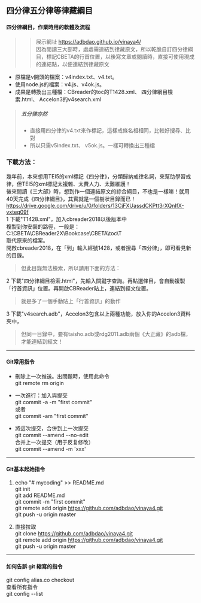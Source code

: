 ## 四分律五分律等律藏綱目  
#### 四分律綱目，作業時用的軟體及流程  
>> 展示網址 https://adbdao.github.io/vinaya4/  
> 因為閱讀三大部時，處處需連結到律藏原文，所以乾脆自訂四分律綱目，標記CBETA的行首位置，以後寫文章或閱讀時，直接可使用現成的連結點，以便連結到律藏原文  
* 原檔是v開頭的檔案：v4index.txt、v4.txt。  
* 使用node.js的檔案：v4.js、v4ok.js。  
* 成果是轉換出三種檔：CBreader的toc的T1428.xml、 四分律綱目檢索.html、 Accelon3的v4search.xml  
>##### 五分律亦然  
>* 直接用四分律的v4.txt來作標記，這樣戒條名相相同，比較好搜尋、比對    
>* 所以只需v5index.txt、 v5ok.js。一樣可轉換出三種檔  
  
### 下載方法：  
幾年前，本來想用TEI5的xml標記《四分律》，分類歸納戒律名詞，來幫助學習戒律，但TEI5的xml標記太複雜、太費人力、太難維護！  
後來閱讀《三大部》時，想到作一個連結原文的綜合綱目，不也是一樣嘛！就用40天完成《四分律綱目》，其實就是一個樹狀目錄而已！  
https://drive.google.com/drive/u/0/folders/13CjFXUassdCKPtt3rXQnIfX-vxteq09f  
1 下載"T1428.xml"，加入cbreader2018以後版本中  
複製到你安裝的路徑，一般是：C:\CBETA\CBReader2X\Bookcase\CBETA\toc\T  
取代原來的檔案。  
開啟cbreader2018，在「到」輸入經號1428，或者搜尋「四分律」，即可看見新的目錄。  
> 但此目錄無法檢索，所以請用下面的方法：  
  
2 下載"四分律綱目檢索.html"，先輸入關鍵字查詢。再點選條目，會自動複製「行首資訊」位置。再開啟CBReader貼上，連結到經文位置。  
> 就是多了一個手動貼上「行首資訊」的動作  
  
3 下載"v4search.adb"，Accelon3包含以上兩種功能，放入你的Accelon3資料夾中，  
> 但同一目錄中，要有taisho.adb或rdg2011.adb兩個《大正藏》的adb檔，才能連結到經文！  
  
---  
#### Git常用指令  
* 刪除上一次推送。出問題時，使用此命令  
git remote rm origin  
  
* 一次進行：加入與提交  
git commit -a -m "first commit"  
或者  
git commit -am "first commit"  
  
* 將這次提交，合併到上一次提交  
git commit --amend --no-edit  
合并上一次提交（用于反复修改）  
git commit --amend -m 'xxx'  
  
---  
#### Git基本起始指令  
1. echo "# mycoding" >> README.md  
git init  
git add README.md  
git commit -m "first commit"  
git remote add origin https://github.com/adbdao/vinaya4.git  
git push -u origin master  
  
2. 直接拉取  
git clone https://github.com/adbdao/vinaya4.git  
git remote add origin https://github.com/adbdao/vinaya4.git  
git push -u origin master  
  
---  
#### 如何告訴 git 縮寫的指令  
git config alias.co checkout  
查看所有指令  
git config --list  
